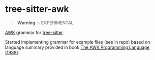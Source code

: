 # tree-sitter-awk

> **Warning**
> :boom: EXPERIMENTAL

[AWK](http://awklang.org) grammar for [tree-sitter](https://github.com/tree-sitter/tree-sitter).

Started implementing grammar for example files (see in repo) based on language summary provided in
book [The AWK Programming Language (1988)](https://en.wikipedia.org/wiki/The_AWK_Programming_Language).
